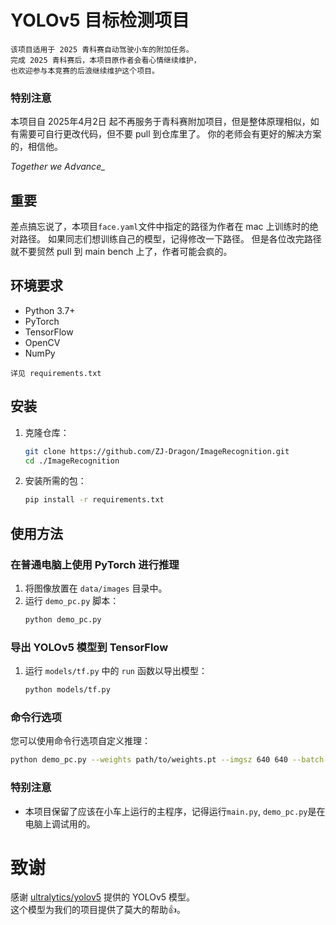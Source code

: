 # YOLOv5 目标检测项目

```
该项目适用于 2025 青科赛自动驾驶小车的附加任务。
完成 2025 青科赛后，本项目原作者会看心情继续维护，
也欢迎参与本竞赛的后浪继续维护这个项目。  
```

### 特别注意
本项目自 2025年4月2日 起不再服务于青科赛附加项目，但是整体原理相似，如有需要可自行更改代码，但不要 pull 到仓库里了。
你的老师会有更好的解决方案的，相信他。

*Together we Advance_*

## 重要  
差点搞忘说了，本项目`face.yaml`文件中指定的路径为作者在 mac 上训练时的绝对路径。
如果同志们想训练自己的模型，记得修改一下路径。
但是各位改完路径就不要贸然 pull 到 main bench 上了，作者可能会疯的。

## 环境要求

- Python 3.7+
- PyTorch
- TensorFlow
- OpenCV
- NumPy  

`详见 requirements.txt`

## 安装

1. 克隆仓库：
    ```sh
    git clone https://github.com/ZJ-Dragon/ImageRecognition.git
    cd ./ImageRecognition
    ```

2. 安装所需的包：
    ```sh
    pip install -r requirements.txt
    ```

## 使用方法

### 在普通电脑上使用 PyTorch 进行推理

1. 将图像放置在 `data/images` 目录中。
2. 运行 `demo_pc.py` 脚本：
    ```sh
    python demo_pc.py
    ```

### 导出 YOLOv5 模型到 TensorFlow

1. 运行 `models/tf.py` 中的 `run` 函数以导出模型：
    ```sh
    python models/tf.py
    ```

### 命令行选项

您可以使用命令行选项自定义推理：

```sh
python demo_pc.py --weights path/to/weights.pt --imgsz 640 640 --batch-size 1 --dynamic
```

### 特别注意  
 - 本项目保留了应该在小车上运行的主程序，记得运行`main.py`, `demo_pc.py`是在电脑上调试用的。

# 致谢  
感谢 [ultralytics/yolov5](https://github.com/ultralytics/yolov5) 提供的 YOLOv5 模型。  
这个模型为我们的项目提供了莫大的帮助👍。
